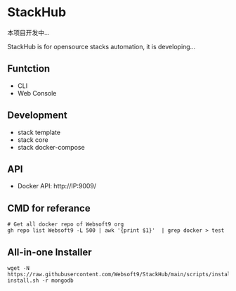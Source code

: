 # StackHub

本项目开发中...

StackHub is for opensource stacks automation, it is developing...

## Funtction

* CLI
* Web Console 

## Development

* stack template
* stack core
* stack docker-compose

## API

* Docker API: http://IP:9009/

## CMD for referance
```
# Get all docker repo of Websoft9 org
gh repo list Websoft9 -L 500 | awk '{print $1}'  | grep docker > test
```
## All-in-one Installer
```
wget -N https://raw.githubusercontent.com/Websoft9/StackHub/main/scripts/install.sh;bash install.sh -r mongodb
```
